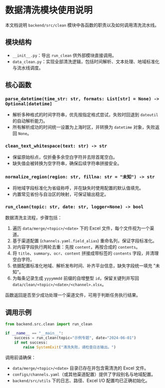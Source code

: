 # 数据清洗模块使用说明

本文档说明 `backend/src/clean` 模块中各函数的职责以及如何调用清洗流水线。

## 模块结构

- `__init__.py`：导出 `run_clean` 供外部模块直接调用。
- `data_clean.py`：实现全部清洗逻辑，包括时间解析、文本处理、地域标准化与流水线调度。

## 核心函数

### `parse_datetime(time_str: str, formats: List[str] = None) -> Optional[datetime]`

- 解析多种格式的时间字符串，优先按指定格式尝试，失败时回退到 `dateutil` 的自动解析能力。
- 所有解析成功的时间统一设置为上海时区，并转换为 `datetime` 对象，失败返回 `None`。

### `clean_text_whitespace(text: str) -> str`

- 保留原始标点，仅折叠多余空白字符并去除首尾空白。
- 缺失值会被转换为空字符串，确保后续字符串拼接安全。

### `normalize_region(region: str, fillna: str = "未知") -> str`

- 将地域字段标准化为省级称呼，并在缺失时使用配置的默认值填充。
- 内置常见省份与自治区的映射，可保证输出稳定。

### `run_clean(topic: str, date: str, logger=None) -> bool`

数据清洗主流程，步骤包括：

1. 遍历 `data/merge/<topic>/<date>` 下的 Excel 文件，每个文件视为一个渠道。
2. 基于渠道配置 (`channels.yaml.field_alias`) 重命名列，保证字段标准化。
3. 对内容字段执行两轮去重：先按 `content`，再按合成的 `contents`。
4. 将 `title`、`summary`、`ocr`、`content` 拼接成带标签的 `contents` 字段，并清理空白字符。
5. 依据配置标准化地域、解析发布时间、补齐平台信息，缺失字段统一填充 "未知"。
6. 为每条记录生成 `yyyymmdd` 前缀的自增整型 `id`，保留关键列并写回 `data/clean/<topic>/<date>/<channel>.xlsx`。

函数返回是否至少成功处理一个渠道文件，可用于判断任务执行结果。

## 调用示例

```python
from backend.src.clean import run_clean

if __name__ == "__main__":
    success = run_clean(topic="示例专题", date="2024-06-01")
    if not success:
        raise SystemExit("清洗失败，请检查日志输出。")
```

调用前请确保：

- `data/merge/<topic>/<date>` 目录已存在并包含需清洗的 Excel 文件。
- `configs/channels.yaml`（或其他渠道配置）提供了字段别名与地域配置。
- `backend/src/utils` 下的日志、路径、Excel I/O 配置均已正确初始化。
